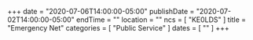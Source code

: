 +++
date = "2020-07-06T14:00:00-05:00"
publishDate = "2020-07-02T14:00:00-05:00"
endTime = ""
location = ""
ncs = [ "KE0LDS" ]
title = "Emergency Net"
categories = [ "Public Service" ]
dates = [ "" ]
+++

